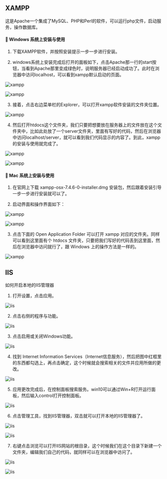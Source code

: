 ## XAMPP

这是Apache一个集成了MySQL、PHP和Perl的软件，可以运行php文件，启动服务，操作数据库。

#### :key: Windows 系统上安装与使用

1. 下载XAMPP软件，并按照安装提示一步一步进行安装。

2. windows系统上安装完成后打开的面板如下，点击Apache那一行的start按钮，当看到Apache那里变成绿色时，说明服务器已经启动成功了。此时在浏览器中访问localhost，可以看到xampp默认启动的页面。

![xampp](../.vuepress/public/assets/image/server/xampp1.png 'xampp')  

![xampp](../.vuepress/public/assets/image/server/xampp2.png 'xampp')

3. 接着，点击右边菜单栏的Explorer，可以打开xampp软件安装的文件夹位置。

![xampp](../.vuepress/public/assets/image/server/xampp3.png 'xampp')

4. 然后打开htdocs这个文件夹，我们只要把想要放在服务器上的文件放在这个文件夹中，比如此处放了一个server文件夹，里面有写好的代码，然后在浏览器中访问localhost/server，就可以看到我们代码显示的内容了。到此，xampp的安装与使用就完成了。

![xampp](../.vuepress/public/assets/image/server/xampp4.png 'xampp')

![xampp](../.vuepress/public/assets/image/server/xampp5.png 'xampp')

#### :key: Mac 系统上安装与使用

1. 在官网上下载 xampp-osx-7.4.6-0-installer.dmg 安装包，然后跟着安装引导一步一步进行安装就可以了。

2. 启动界面和操作界面如下：

![xampp](../.vuepress/public/assets/image/server/xampp6.png 'xampp')

![xampp](../.vuepress/public/assets/image/server/xampp7.png 'xampp')

3. 点击下面的 Open Application Folder 可以打开 xampp 对应的文件夹。同样可以看到这里面有个 htdocs 文件夹，只要把我们写好的代码丢到这里面，然后在浏览器中访问就行了，跟 Windows 上的操作方法是一样的。

![xampp](../.vuepress/public/assets/image/server/xampp8.png 'xampp')



## IIS

如何开启本地的IIS管理器

1. 打开设置，点击应用。

![iis](../.vuepress/public/assets/image/server/iis1.png 'iis')

2. 点击右侧的程序与功能。

![iis](../.vuepress/public/assets/image/server/iis2.png 'iis')

3. 点击启用或关闭Windows功能。

![iis](../.vuepress/public/assets/image/server/iis3.png 'iis')

4. 找到 Internet Information Services（Internet信息服务），然后把图中红框里的东西都勾选上，再点击确定，这个时候就会搜索相关的文件并应用所做的更改。

![iis](../.vuepress/public/assets/image/server/iis4.png 'iis')

5. 应用更改完成后，在控制面板搜索服务。win10可以通过Win+R打开运行面板，然后输入control打开控制面板。

![iis](../.vuepress/public/assets/image/server/iis5.png 'iis')

6. 点击管理工具，找到IIS管理器，双击就可以打开本地的IIS管理器了。

![iis](../.vuepress/public/assets/image/server/iis6.png 'iis')  

![iis](../.vuepress/public/assets/image/server/iis7.png 'iis')

7. 右键点击浏览可以打开IIS网站的根目录，这个时候我们在这个目录下新建一个文件夹，编辑我们自己的代码，就同样可以在浏览器中访问了。

![iis](../.vuepress/public/assets/image/server/iis8.png 'iis')  

![iis](../.vuepress/public/assets/image/server/iis9.png 'iis')